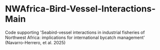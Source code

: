 # NWAfrica-Bird-Vessel-Interactions-Main
Code supporting 'Seabird-vessel interactions in industrial fisheries of Northwest Africa: implications for international bycatch management' (Navarro-Herrero, et al. 2025)
